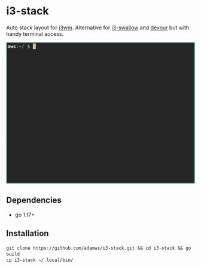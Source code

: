 # i3-stack

Auto stack layout for [i3wm](https://github.com/i3/i3).
Alternative for [i3-swallow](https://github.com/jamesofarrell/i3-swallow) and [devour](https://github.com/salman-abedin/devour) but with handy terminal access.

![demo](demo.gif)


## Dependencies

- go 1.17+

## Installation

```
git clone https://github.com/adamws/i3-stack.git && cd i3-stack && go build
cp i3-stack ~/.local/bin/
```
